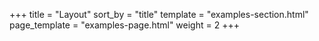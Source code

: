 +++
title = "Layout"
sort_by = "title"
template = "examples-section.html"
page_template = "examples-page.html"
weight = 2
+++
